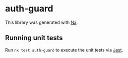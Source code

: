 # auth-guard

This library was generated with [Nx](https://nx.dev).

## Running unit tests

Run `nx test auth-guard` to execute the unit tests via [Jest](https://jestjs.io).

